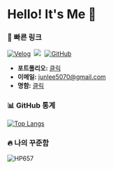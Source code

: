 # Hello! It's Me 👋



### 🔗 빠른 링크
<p>
  <a href="https://velog.io/@hp657" target="_blank"><img src="https://img.shields.io/badge/Velog-link-36B6FD?style=for-the-badge&logo=velog&logoColor=white" alt="Velog" /></a>&nbsp;
  <a href="https://www.instagram.com/lz_h.57/" target="_blank"><img src="https://img.shields.io/badge/Instagram-link-E4405F?style=for-the-badge&logo=Instagram&logoColor=white"/></a>&nbsp;
  <a href="https://github.com/HP657" target="_blank"><img src="https://img.shields.io/badge/GitHub-HP657-181717?style=for-the-badge&logo=github&logoColor=white" alt="GitHub" /></a>&nbsp;
</p>

- **포트폴리오:** [클릭](https://www.notion.so/junlee0507/5f49c6200d434d32a38ea25674d3ca81)
- **이메일:** junlee5070@gmail.com
- **명함:** [클릭](https://hp657.github.io/)

### 📊 GitHub 통계

[![Top Langs](https://github-readme-stats.vercel.app/api/top-langs/?username=HP657&layout=compact)](https://github.com/anuraghazra/github-readme-stats)

### 🔥 나의 꾸준함

<p><img src="https://github-readme-streak-stats.herokuapp.com/?user=HP657&" alt="HP657" /></p>

<!--
### 🏆 GitHub Trophies
 ![Trophies](https://github-profile-trophy.vercel.app/?username=HP657&theme=nord&column=7) -->
